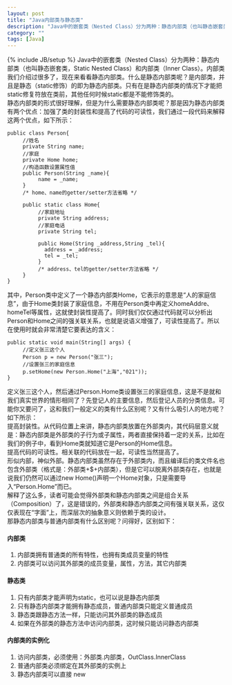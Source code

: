 ```yaml
---
layout: post
title: "Java内部类与静态类"
description: "Java中的嵌套类（Nested Class）分为两种：静态内部类（也叫静态嵌套类，Static Nested Class）和内部类（Inner Class）。"
category: ""
tags: [Java]
---
```

{% include JB/setup %}
Java中的嵌套类（Nested Class）分为两种：静态内部类（也叫静态嵌套类，Static Nested Class）和内部类（Inner Class）。内部类我们介绍过很多了，现在来看看静态内部类。什么是静态内部类呢？是内部类，并且是静态（static修饰）的即为静态内部类。只有在是静态内部类的情况下才能把static修复符放在类前，其他任何时候static都是不能修饰类的。  
静态内部类的形式很好理解，但是为什么需要静态内部类呢？那是因为静态内部类有两个优点：加强了类的封装性和提高了代码的可读性，我们通过一段代码来解释这两个优点，如下所示：

    public class Person{  
         //姓名  
         private String name;  
         //家庭  
         private Home home;  
         //构造函数设置属性值  
         public Person(String _name){  
              name = _name;  
         }  
         /* home、name的getter/setter方法省略 */  
     
         public static class Home{  
              //家庭地址  
              private String address;  
              //家庭电话  
              private String tel;  
     
              public Home(String _address,String _tel){  
                address = _address;  
                tel = _tel;  
              }  
              /* address、tel的getter/setter方法省略 */  
         }  
    }

其中，Person类中定义了一个静态内部类Home，它表示的意思是“人的家庭信息”，由于Home类封装了家庭信息，不用在Person类中再定义homeAddre、homeTel等属性，这就使封装性提高了。同时我们仅仅通过代码就可以分析出Person和Home之间的强关联关系，也就是说语义增强了，可读性提高了。所以在使用时就会非常清楚它要表达的含义：

    public static void main(String[] args) {  
         //定义张三这个人  
         Person p = new Person("张三");  
         //设置张三的家庭信息  
         p.setHome(new Person.Home("上海","021"));  
    } 

定义张三这个人，然后通过Person.Home类设置张三的家庭信息，这是不是就和我们真实世界的情形相同了？先登记人的主要信息，然后登记人员的分类信息。可能你又要问了，这和我们一般定义的类有什么区别呢？又有什么吸引人的地方呢？如下所示：  
提高封装性。从代码位置上来讲，静态内部类放置在外部类内，其代码层意义就是：静态内部类是外部类的子行为或子属性，两者直接保持着一定的关系，比如在我们的例子中，看到Home类就知道它是Person的Home信息。  
提高代码的可读性。相关联的代码放在一起，可读性当然提高了。  
形似内部，神似外部。静态内部类虽然存在于外部类内，而且编译后的类文件名也包含外部类（格式是：外部类+$+内部类），但是它可以脱离外部类存在，也就是说我们仍然可以通过new Home()声明一个Home对象，只是需要导入“Person.Home”而已。  
解释了这么多，读者可能会觉得外部类和静态内部类之间是组合关系（Composition）了，这是错误的，外部类和静态内部类之间有强关联关系，这仅仅表现在“字面”上，而深层次的抽象意义则依赖于类的设计。  
那静态内部类与普通内部类有什么区别呢？问得好，区别如下：
#### 内部类
1. 内部类拥有普通类的所有特性，也拥有类成员变量的特性
2. 内部类可以访问其外部类的成员变量，属性，方法，其它内部类
#### 静态类
1. 只有内部类才能声明为static，也可以说是静态内部类
2. 只有静态内部类才能拥有静态成员，普通内部类只能定义普通成员
3. 静态类跟静态方法一样，只能访问其外部类的静态成员
4. 如果在外部类的静态方法中访问内部类，这时候只能访问静态内部类

#### 内部类的实例化
1. 访问内部类，必须使用：外部类.内部类，OutClass.InnerClass
2. 普通内部类必须绑定在其外部类的实例上
3. 静态内部类可以直接 new

